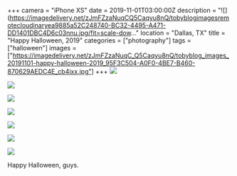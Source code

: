 +++
camera = "iPhone XS"
date = 2019-11-01T03:00:00Z
description = "![](https://imagedelivery.net/zJmFZzaNuqCQ5Caqyu8nQ/tobyblogimagesremotecloudinaryea9885a52C248740-BC32-4495-A471-DD1401DBC4D6c03nnu.jpg/fit=scale-dow..."
location = "Dallas, TX"
title = "Happy Halloween, 2019"
categories = ["photography"]
tags = ["halloween"]
images = ["https://imagedelivery.net/zJmFZzaNuqC_Q5Caqyu8nQ/tobyblog_images_20191101-happy-halloween-2019_95F3C504-A0F0-4BE7-B460-870629AEDC4E_cb4ixx.jpg"]
+++
![](https://imagedelivery.net/zJmFZzaNuqC_Q5Caqyu8nQ/tobyblog_images_remote_cloudinary_ea9885a5_2C248740-BC32-4495-A471-DD1401DBC4D6_c03nnu.jpg/fit=scale-down,w=780,sharpen=1,f=auto,q=0.9,slow-connection-quality=0.3)  
<!--more-->

![](https://imagedelivery.net/zJmFZzaNuqC_Q5Caqyu8nQ/tobyblog_images_20191101-happy-halloween-2019_95F3C504-A0F0-4BE7-B460-870629AEDC4E_cb4ixx.jpg/fit=scale-down,w=780,sharpen=1,f=auto,q=0.9,slow-connection-quality=0.3)  

![](https://imagedelivery.net/zJmFZzaNuqC_Q5Caqyu8nQ/tobyblog_images_remote_cloudinary_2def741f_E8F98414-F530-4D39-87E7-3D76765AC3ED_ivnlxn.jpg/fit=scale-down,w=780,sharpen=1,f=auto,q=0.9,slow-connection-quality=0.3)  

![](https://imagedelivery.net/zJmFZzaNuqC_Q5Caqyu8nQ/tobyblog_images_remote_cloudinary_eedb88ef_940CE42E-5C79-4D07-A0B5-A426AD6D93AA_biz1gh.jpg/fit=scale-down,w=780,sharpen=1,f=auto,q=0.9,slow-connection-quality=0.3)  

![](https://imagedelivery.net/zJmFZzaNuqC_Q5Caqyu8nQ/tobyblog_images_remote_cloudinary_bae25d30_918A24B5-24D6-4FB5-8475-C7BD8508FE2B_y1p9oy.jpg/fit=scale-down,w=780,sharpen=1,f=auto,q=0.9,slow-connection-quality=0.3)  

![](https://imagedelivery.net/zJmFZzaNuqC_Q5Caqyu8nQ/tobyblog_images_remote_cloudinary_1791a4bf_0D59E5FB-D110-4478-9A96-EF013237F8ED_pcbs3i.jpg/fit=scale-down,w=780,sharpen=1,f=auto,q=0.9,slow-connection-quality=0.3)  

![](https://imagedelivery.net/zJmFZzaNuqC_Q5Caqyu8nQ/tobyblog_images_remote_cloudinary_82e9804b_A34B8A07-E259-40DD-92D4-0694A34F8741_vqfjf2.jpg/fit=scale-down,w=780,sharpen=1,f=auto,q=0.9,slow-connection-quality=0.3)  

Happy Halloween, guys.
